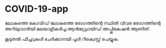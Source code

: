 # COVID-19-app

ലോകത്തെ കോവിഡ് ലോകത്തെ രോഗത്തിന്റെ സ്ഥിതി വിവര രോഗത്തിന്റെ അറിയുവാൻയി മലയാളീകരിച്ച ആൻഡ്രോയിഡ് അപ്പ്ലികേഷൻ ആണിത്.

കൂടുതൽ ഫീച്ചറുകൾ ചേർക്കാനയി പൂൾ റീ‍ക്വെസ്റ്റ് ചെയ്യുക.


